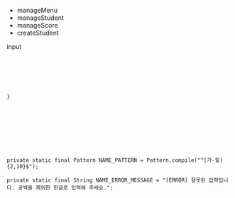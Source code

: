 
+ manageMenu
+ manageStudent
+ manageScore
+ createStudent



input
```
  

  

  

}
```

```
  

```

```

  

```

```

```
```


private static final Pattern NAME_PATTERN = Pattern.compile("^[가-힣]{2,10}$");

private static final String NAME_ERROR_MESSAGE = "[ERROR] 잘못된 입력입니다. 공백을 제외한 한글로 입력해 주세요.";
```